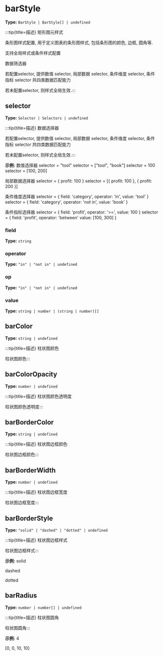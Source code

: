 # barStyle

**Type:** `BarStyle | BarStyle[] | undefined`

:::tip{title=描述}
矩形图元样式



条形图样式配置, 用于定义图表的条形图样式, 包括条形图的颜色, 边框, 圆角等.

支持全局样式或条件样式配置

数据筛选器

若配置selector, 提供数值 selector, 局部数据 selector, 条件维度 selector, 条件指标 selector 共四类数据匹配能力

若未配置selector, 则样式全局生效.:::


 


## selector

**Type:** `Selector | Selectors | undefined`

:::tip{title=描述}
数据选择器



若配置selector, 提供数值 selector, 局部数据 selector, 条件维度 selector, 条件指标 selector 共四类数据匹配能力

若未配置selector, 则样式全局生效.:::


 

**示例:**
数值选择器
selector = "tool"
selector = ["tool", "book"]
selector = 100
selector = [100, 200]

局部数据选择器
selector = { profit: 100 }
selector = [{ profit: 100 }, { profit: 200 }]

条件维度选择器
selector = {
field: 'category',
operator: 'in',
value: 'tool'
}
selector = {
field: 'category',
operator: 'not in',
value: 'book'
}

条件指标选择器
selector = {
field: 'profit',
operator: '>=',
value: 100
}
selector = {
field: 'profit',
operator: 'between'
value: [100, 300]
}


 


### field

**Type:** `string`

### operator

**Type:** `"in" | "not in" | undefined`

### op

**Type:** `"in" | "not in" | undefined`

### value

**Type:** `string | number | (string | number)[]`

## barColor

**Type:** `string | undefined`

:::tip{title=描述}
柱状图颜色



柱状图颜色:::


 

## barColorOpacity

**Type:** `number | undefined`

:::tip{title=描述}
柱状图颜色透明度



柱状图颜色透明度:::


 

## barBorderColor

**Type:** `string | undefined`

:::tip{title=描述}
柱状图边框颜色



柱状图边框颜色:::


 

## barBorderWidth

**Type:** `number | undefined`

:::tip{title=描述}
柱状图边框宽度



柱状图边框宽度:::


 

## barBorderStyle

**Type:** `"solid" | "dashed" | "dotted" | undefined`

:::tip{title=描述}
柱状图边框样式



柱状图边框样式:::


 

**示例:**
solid

dashed

dotted


 

## barRadius

**Type:** `number | number[] | undefined`

:::tip{title=描述}
柱状图圆角



柱状图圆角:::


 

**示例:**
4

[0, 0, 10, 10]


 

